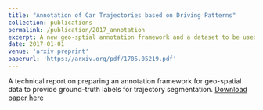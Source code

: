 ```yaml
---
title: "Annotation of Car Trajectories based on Driving Patterns"
collection: publications
permalink: /publication/2017_annotation
excerpt: A new geo-sptial annotation framework and a dataset to be used as ground-truth data for trajectory segmentation (technical report).  
date: 2017-01-01
venue: 'arxiv preprint'
paperurl: 'https://arxiv.org/pdf/1705.05219.pdf'
---
```

A technical report on preparing an annotation framework for geo-spatial data to provide ground-truth labels for trajectory segmentation. 
[Download paper here](https://arxiv.org/pdf/1705.05219.pdf)
